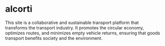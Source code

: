 # alcorti
This site is a collaborative and sustainable transport platform that transforms the transport industry. It promotes the circular economy, optimizes routes, and minimizes empty vehicle returns, ensuring that goods transport benefits society and the environment.
